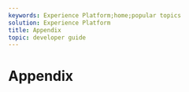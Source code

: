 ```yaml
---
keywords: Experience Platform;home;popular topics
solution: Experience Platform
title: Appendix
topic: developer guide
---
```


# Appendix